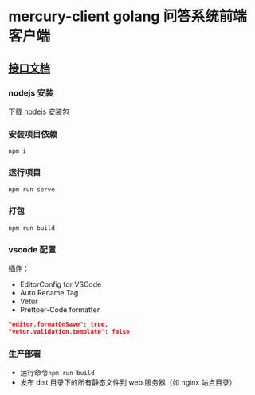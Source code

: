 # mercury-client golang 问答系统前端客户端

## [接口文档](./doc/README.md)

### nodejs 安装

[下载 nodejs 安装包](https://nodejs.org/en/download/)

### 安装项目依赖

```
npm i
```

### 运行项目

```
npm run serve
```

### 打包

```
npm run build
```

### vscode 配置

插件：

- EditorConfig for VSCode
- Auto Rename Tag
- Vetur
- Prettoer-Code formatter

```json
"editor.formatOnSave": true,
"vetur.validation.template": false
```

### 生产部署

- 运行命令`npm run build`
- 发布 dist 目录下的所有静态文件到 web 服务器（如 nginx 站点目录）
